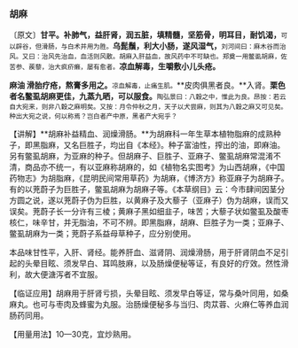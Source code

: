 ### 胡麻

〔原文〕**甘平。补肺气，益肝肾，润五脏，填精髓，坚筋骨，明耳目，耐饥渴，**<small>可以辟谷，但滑肠，与白术并用为胜。</small>**乌髭鬚，利大小肠，遂风湿气，**<small>刘河间曰：麻木谷而治风。又曰：治风先治血，血活则风散。胡麻入肝益血，故风药中不可缺也。郑奠一用鳖虱胡麻，佐苦参、蒺藜，治大疯疥癞，屡有愈者。</small>**凉血解毒，生嚼敷小儿头疮。**

**麻油 滑胎疗疮，熬膏多用之。**<small>凉血解毒，止痛生肌。</small>**皮肉俱黑者良。**入肾。**栗色者名鳖虱胡麻更佳，九蒸九晒，可以服食。**<small>陶弘景曰：八穀之中，惟此为良。昂按：若云自大宛来，则非八穀之麻明矣。又按：月令仲秋之月，天子以犬尝麻，则其为八穀之麻又可见矣。种出大宛之说，何以称焉？岂白者产中原，黑者产大宛乎？</small>

【讲解】**胡麻补益精血、润燥滑肠。**为胡麻科一年生草本植物脂麻的成熟种子，即黑脂麻，又名巨胜子，均出自《本经》。种子富油性，搾出的油，即麻油。另有鳖虱胡麻，为亚麻的种子。但胡麻子、巨胜子、亚麻子、鳖虱胡麻常混淆不清，商品亦不统一，有以亚麻称胡麻的，如《植物名实图考》为山西胡麻，《中国药物志》为胡脂麻，《昆明民间常用草药》为胡麻，《博济方》称亚麻子为胡麻子。有的以茺蔚子为巨胜子，鳖虱胡麻为胡麻子等。《本草纲目》云：今市肆间因茎分方圆之说，遂以茺蔚子伪为巨胜，以黄麻子及大藜子（亚麻子）伪为胡麻，误而又误矣。茺蔚子长一分许有三棱；黄麻子黑如细韭子，味苦；大藜子状如鳖虱及酸枣核仁，味辛甘，并无脂油，不可不辨。即黑脂麻，胡麻、巨胜子为一类；亚麻子、鳖虱胡麻为一类；茺蔚子系益母草种子，应分别使用。

本品味甘性平，入肝、肾经。能养肝血、滋肾阴、润燥滑肠，用于肝肾阴血不足引起的头晕目眩、须发早白、耳鸣肢麻，以及肠燥便秘等证，有良好的疗效。然性滑利，故大便溏泻者不宜服。

【临证应用】胡麻用于肝肾亏损，头晕目眩、须发早白等证，常与桑叶同用，如桑麻丸。也可与枣肉及蜂蜜为丸服。治肠燥便秘多与当归、肉苁蓉、火麻仁等养血润肠药同用。

【用量用法】10—30克，宜炒熟用。
